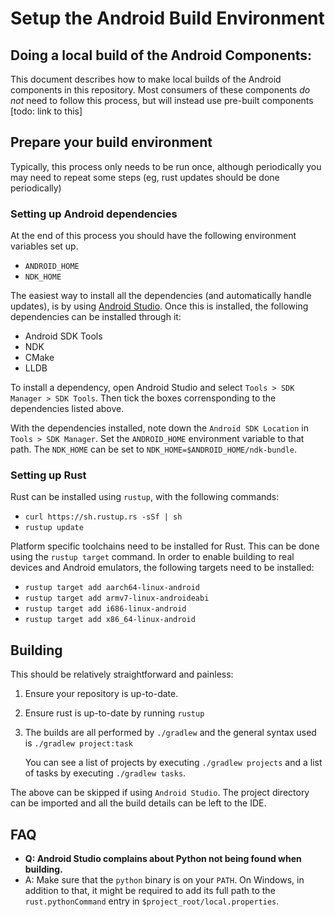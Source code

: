 # Setup the Android Build Environment

## Doing a local build of the Android Components:

This document describes how to make local builds of the Android components in
this repository. Most consumers of these components *do not* need to follow
this process, but will instead use pre-built components [todo: link to this]

## Prepare your build environment

Typically, this process only needs to be run once, although periodically you
may need to repeat some steps (eg, rust updates should be done periodically)

### Setting up Android dependencies

At the end of this process you should have the following environment variables set up.

- `ANDROID_HOME`
- `NDK_HOME`

The easiest way to install all the dependencies (and automatically
handle updates), is by using [Android Studio](https://developer.android.com/studio/index.html).
Once this is installed, the following dependencies can be installed through it:

- Android SDK Tools
- NDK
- CMake
- LLDB

To install a dependency, open Android Studio and select `Tools > SDK Manager > SDK Tools`. Then tick the boxes corrensponding to the dependencies listed above.

With the dependencies installed, note down the `Android SDK Location` in `Tools > SDK Manager`. Set the `ANDROID_HOME` environment variable to that path. The `NDK_HOME` can be set to `NDK_HOME=$ANDROID_HOME/ndk-bundle`.

### Setting up Rust

Rust can be installed using `rustup`, with the following commands:

- `curl https://sh.rustup.rs -sSf | sh`
- `rustup update`

Platform specific toolchains need to be installed for Rust. This can be
done using the `rustup target` command. In order to enable building to real
devices and Android emulators, the following targets need to be installed:

- `rustup target add aarch64-linux-android`
- `rustup target add armv7-linux-androideabi`
- `rustup target add i686-linux-android`
- `rustup target add x86_64-linux-android`

## Building

This should be relatively straightforward and painless:

1. Ensure your repository is up-to-date.

2. Ensure rust is up-to-date by running `rustup`

3. The builds are all performed by `./gradlew` and the general syntax used is
   `./gradlew project:task`

   You can see a list of projects by executing `./gradlew projects` and a list
   of tasks by executing `./gradlew tasks`.

The above can be skipped if using `Android Studio`. The project directory can be imported
and all the build details can be left to the IDE.

## FAQ

- **Q: Android Studio complains about Python not being found when building.**
- A: Make sure that the `python` binary is on your `PATH`. On Windows, in addition to that,
it might be required to add its full path to the `rust.pythonCommand` entry in  `$project_root/local.properties`.
